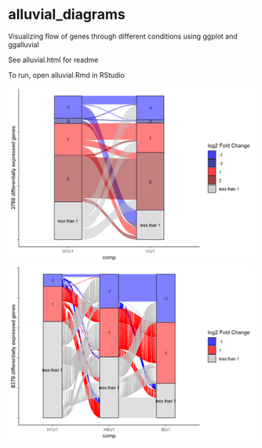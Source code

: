 # alluvial_diagrams
Visualizing flow of genes through different conditions using ggplot and ggalluvial

See alluvial.html for readme

To run, open alluvial.Rmd in RStudio

![two_comps](img/index0.png)
![three_comps](img/index.png)
